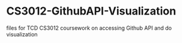 # CS3012-GithubAPI-Visualization
files for TCD CS3012 coursework on accessing Github API and do visualization
